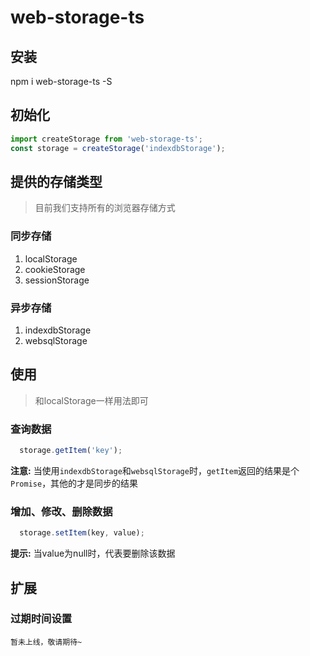 # web-storage-ts

## 安装
npm i web-storage-ts -S

## 初始化
```ts
import createStorage from 'web-storage-ts';
const storage = createStorage('indexdbStorage');
```

## 提供的存储类型
> 目前我们支持所有的浏览器存储方式

### 同步存储
1. localStorage
2. cookieStorage
3. sessionStorage

### 异步存储
1. indexdbStorage
2. websqlStorage

## 使用
> 和localStorage一样用法即可

### 查询数据
```ts
  storage.getItem('key');
```
**注意:** 当使用`indexdbStorage`和`websqlStorage`时，`getItem`返回的结果是个`Promise`，其他的才是同步的结果

### 增加、修改、删除数据
```ts
  storage.setItem(key, value);
```
**提示:** 当value为null时，代表要删除该数据

## 扩展
### 过期时间设置
`暂未上线，敬请期待~`
